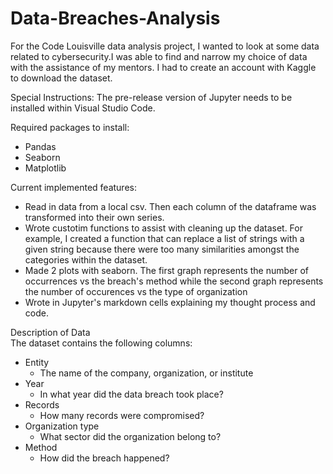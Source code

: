 # Data-Breaches-Analysis

For the Code Louisville data analysis project, I wanted to look at some data related to cybersecurity.I was able to find and narrow my choice of data with the assistance of my mentors. I had to create an account with Kaggle to download the dataset. 

Special Instructions: The pre-release version of Jupyter needs to be installed within Visual Studio Code.

Required packages to install:
* Pandas
* Seaborn
* Matplotlib

Current implemented features:
* Read in data from a local csv. Then each column of the dataframe was transformed into their own series.
* Wrote custotim functions to assist with cleaning up the dataset. For example, I created a function that can replace a list of strings with a given string because there were too many similarities amongst the categories within the dataset.
* Made 2 plots with seaborn. The first graph represents the number of occurrences vs the breach's method while the second graph represents the number of occurences vs the type of organization
* Wrote in Jupyter's markdown cells explaining my thought process and code.

Description of Data<br>
The dataset contains the following columns:
- Entity 
  * The name of the company, organization, or institute
- Year
  * In what year did the data breach took place?
- Records
  * How many records were compromised? 
- Organization type 
  * What sector did the organization belong to?
- Method
  * How did the breach happened? 

 



